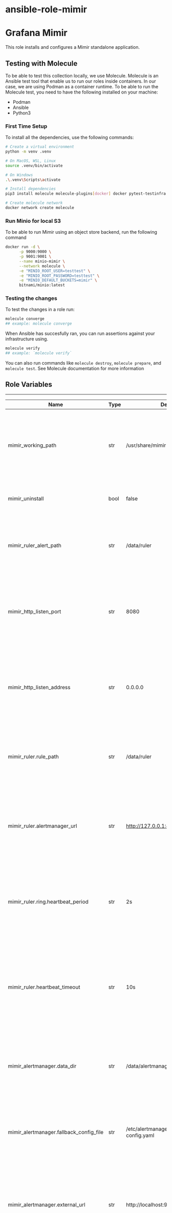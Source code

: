 # ansible-role-mimir
Grafana Mimir
=========

This role installs and configures a Mimir standalone application.

## Testing with Molecule
To be able to test this collection locally, we use Molecule. Molecule is an Ansible test tool that enable us to run our roles inside containers. In our case, we are using Podman as a container runtime. To be able to run the Molecule test, you need to have the following installed on your machine:

- Podman
- Ansible
- Python3

### First Time Setup
To install all the dependencies, use the following commands:

```sh
# Create a virtual environment
python -m venv .venv

# On MacOS, WSL, Linux
source .venv/bin/activate

# On Windows
.\.venv\Scripts\activate

# Install dependencies
pip3 install molecule molecule-plugins[docker] docker pytest-testinfra jmespath selinux passlib

# Create molecule network
docker network create molecule
```

### Run Minio for local S3
To be able to run Mimir using an object store backend, run the following command

```sh
docker run -d \
      -p 9000:9000 \
      -p 9001:9001 \
      --name minio-mimir \
      --network molecule \
      -e "MINIO_ROOT_USER=testtest" \
      -e "MINIO_ROOT_PASSWORD=testtest" \
      -e "MINIO_DEFAULT_BUCKETS=mimir" \
      bitnami/minio:latest
```

### Testing the changes
To test the changes in a role run:
```sh
molecule converge
## example: molecule converge
```
When Ansible has succesfully ran, you can run assertions against your infrastructure using.
```sh
molecule verify
## example: `molecule verify`
```

You can also run commands like `molecule destroy`, `molecule prepare`, and `molecule test`. See Molecule documentation for more information

## Role Variables
--------------
| Name | Type | Default | Description |
|---|---|---|---|
mimir_working_path|str|/usr/share/mimir|Used to specify the directory path where Mimir, a component of the Grafana Agent, stores its working files and temporary data.|
mimir_uninstall|bool|false|If set to `true` will perfom uninstall instead of deployment.|
mimir_ruler_alert_path|str|/data/ruler|Used to specify the directory path where the Mimir ruler component of the Grafana Agent stores its alert files.|
mimir_http_listen_port|str|8080|Used to specify the port number on which the Mimir component of the Grafana Agent listens for incoming HTTP requests.|
mimir_http_listen_address|str|0.0.0.0|Used to specify the network address on which the Mimir component of the Grafana Agent listens for incoming HTTP requests.|
mimir_ruler.rule_path|str|/data/ruler|Used to specify the directory path where the Mimir ruler component of the Grafana Agent looks for rule files.|
mimir_ruler.alertmanager_url|str|http://127.0.0.1:8080/alertmanager|Used to specify the URL or address of the Alertmanager API that the Mimir ruler component of the Grafana Agent should communicate with.|
mimir_ruler.ring.heartbeat_period|str|2s|Used to specify the interval at which the Mimir ruler component of the Grafana Agent sends heartbeat signals to the ring.|
mimir_ruler.heartbeat_timeout|str|10s|Used to specify the maximum duration of time that the Mimir ruler component of the Grafana Agent will wait for a heartbeat signal from other components in the ring.|
mimir_alertmanager.data_dir|str|/data/alertmanager|sed to specify the directory path where the Mimir Alertmanager component of the Grafana Agent stores its data files.|
mimir_alertmanager.fallback_config_file|str|/etc/alertmanager-fallback-config.yaml|Used to specify the path to a fallback configuration file for the Mimir Alertmanager component of the Grafana Agent.|
mimir_alertmanager.external_url|str|http://localhost:9009/alertmanager|Used to specify the external URL or address at which the Mimir Alertmanager component of the Grafana Agent can be accessed.|
mimir_server.log_level|str|warn|Used to specify the log level of the server. Possible configurations error, warn, info, debug|
mimir_memberlist.join_members|[]| List of members for the Mimir cluster|
